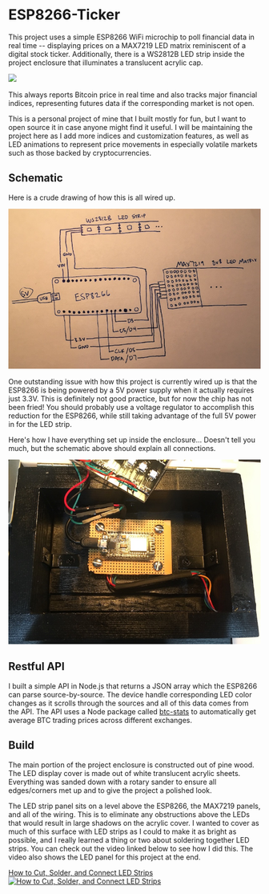 # ESP8266-Ticker

This project uses a simple ESP8266 WiFi microchip to poll financial data in real time -- displaying prices on a MAX7219 LED matrix reminiscent of a digital stock ticker. Additionally, there is a WS2812B LED strip inside the project enclosure that illuminates a translucent acrylic cap. 

![](demo.gif)

This always reports Bitcoin price in real time and also tracks major financial indices, representing futures data if the corresponding market is not open. 

This is a personal project of mine that I built mostly for fun, but I want to open source it in case anyone might find it useful. I will be maintaining the project here as I add more indices and customization features, as well as LED animations to represent price movements in especially volatile markets such as those backed by cryptocurrencies.

## Schematic

Here is a crude drawing of how this is all wired up.

![](schematic.jpg)

One outstanding issue with how this project is currently wired up is that the ESP8266 is being powered by a 5V power supply when it actually requires just 3.3V. This is definitely not good practice, but for now the chip has not been fried! You should probably use a voltage regulator to accomplish this reduction for the ESP8266, while still taking advantage of the full 5V power in for the LED strip.

Here's how I have everything set up inside the enclosure... Doesn't tell you much, but the schematic above should explain all connections.

![](circuit_board.jpg)

## Restful API

I built a simple API in Node.js that returns a JSON array which the ESP8266 can parse source-by-source. The device handle corresponding LED color changes as it scrolls through the sources and all of this data comes from the API. The API uses a Node package called [btc-stats](https://www.npmjs.com/package/btc-stats) to automatically get average BTC trading prices across different exchanges.

## Build

The main portion of the project enclosure is constructed out of pine wood. The LED display cover is made out of white translucent acrylic sheets. Everything was sanded down with a rotary sander to ensure all edges/corners met up and to give the project a polished look. 

The LED strip panel sits on a level above the ESP8266, the MAX7219 panels, and all of the wiring. This is to eliminate any obstructions above the LEDs that would result in large shadows on the acrylic cover. I wanted to cover as much of this surface with LED strips as I could to make it as bright as possible, and I really learned a thing or two about soldering together LED strips. You can check out the video linked below to see how I did this. The video also shows the LED panel for this project at the end.

[How to Cut, Solder, and Connect LED Strips](https://www.youtube.com/watch?v=PkWv06by0pU)
[![How to Cut, Solder, and Connect LED Strips](https://img.youtube.com/vi/PkWv06by0pU/0.jpg)](https://www.youtube.com/watch?v=PkWv06by0pU)

